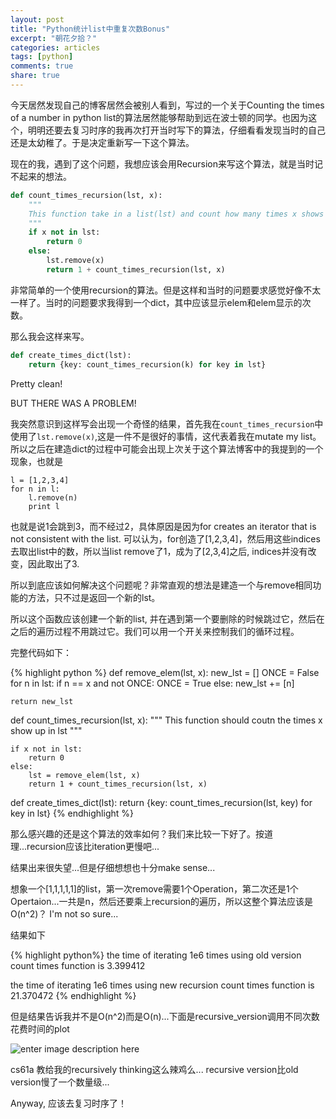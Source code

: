 ```yaml
---
layout: post
title: "Python统计list中重复次数Bonus"
excerpt: "朝花夕拾？"
categories: articles
tags: [python]
comments: true
share: true
---
```


今天居然发现自己的博客居然会被别人看到，写过的一个关于Counting the times of a number in python list的算法居然能够帮助到远在波士顿的同学。也因为这个，明明还要去复习时序的我再次打开当时写下的算法，仔细看看发现当时的自己还是太幼稚了。于是决定重新写一下这个算法。

现在的我，遇到了这个问题，我想应该会用Recursion来写这个算法，就是当时记不起来的想法。

```python
def count_times_recursion(lst, x):
	"""
	This function take in a list(lst) and count how many times x shows up in this lst.
	"""
	if x not in lst:
		return 0
	else:
		lst.remove(x)
		return 1 + count_times_recursion(lst, x)
```

非常简单的一个使用recursion的算法。但是这样和当时的问题要求感觉好像不太一样了。当时的问题要求我得到一个dict，其中应该显示elem和elem显示的次数。

那么我会这样来写。

```python
def create_times_dict(lst):
	return {key: count_times_recursion(k) for key in lst}
```

Pretty clean! 

BUT THERE WAS A PROBLEM!

我突然意识到这样写会出现一个奇怪的结果，首先我在```count_times_recursion```中使用了```lst.remove(x)```,这是一件不是很好的事情，这代表着我在mutate my list。所以之后在建造dict的过程中可能会出现上次关于这个算法博客中的我提到的一个现象，也就是

```
l = [1,2,3,4]
for n in l:
    l.remove(n)
    print l
```

也就是说1会跳到3，而不经过2，具体原因是因为for creates an iterator that is not consistent with the list. 可以认为，for创造了[1,2,3,4]，然后用这些indices去取出list中的数，所以当list remove了1，成为了[2,3,4]之后, indices并没有改变，因此取出了3.

所以到底应该如何解决这个问题呢？非常直观的想法是建造一个与remove相同功能的方法，只不过是返回一个新的lst。

所以这个函数应该创建一个新的list, 并在遇到第一个要删除的时候跳过它，然后在之后的遍历过程不用跳过它。我们可以用一个开关来控制我们的循环过程。

完整代码如下：

{% highlight python %}
def remove_elem(lst, x):
	new_lst = []
	ONCE = False
	for n in lst:
		if n == x and not ONCE:
			ONCE = True
		else:
			new_lst += [n]

	return new_lst

def count_times_recursion(lst, x):
	"""
	This function should coutn the times x show up in lst
	"""

	if x not in lst:
		return 0
	else:
		lst = remove_elem(lst, x)
		return 1 + count_times_recursion(lst, x)


def create_times_dict(lst):
	return {key: count_times_recursion(lst, key) for key in lst}
{% endhighlight %}

那么感兴趣的还是这个算法的效率如何？我们来比较一下好了。按道理...recursion应该比iteration更慢吧...

结果出来很失望...但是仔细想想也十分make sense... 

想象一个[1,1,1,1,1]的list，第一次remove需要1个Operation，第二次还是1个Opertaion...一共是n，然后还要乘上recursion的遍历，所以这整个算法应该是O(n^2)？ I'm not so sure...

结果如下

{% highlight python%}
the time of iterating 1e6 times using old version count times function is 3.399412

the time of iterating 1e6 times using new recursion count times function is 21.370472
{% endhighlight %}

但是结果告诉我并不是O(n^2)而是O(n)...下面是recursive_version调用不同次数花费时间的plot

![enter image description here](http://screenshot.net/owowdsw.jpg)

cs61a 教给我的recursively thinking这么辣鸡么... recursive version比old version慢了一个数量级...

Anyway, 应该去复习时序了！
